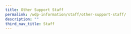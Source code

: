 ```yaml
---
title: Other Support Staff
permalink: /wdp-information/staff/other-support-staff/
description: ""
third_nav_title: Staff
---
```

